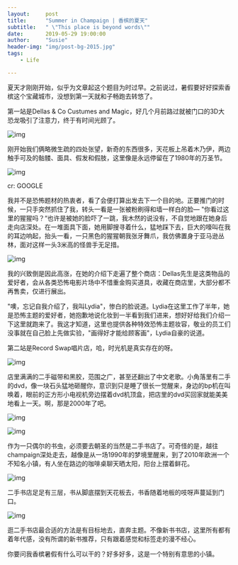 ```yaml
---
layout:     post
title:      "Summer in Champaign | 香槟的夏天"
subtitle:   " \"This place is beyond words\""
date:       2019-05-29 19:00:00
author:     "Susie"
header-img: "img/post-bg-2015.jpg"
tags:
    - Life

---
```


夏天才刚刚开始，似乎为文章起这个题目为时过早。之前说过，暑假要好好探索香槟这个宝藏城市，没想到第一天就和子畅跑去转悠了。

第一站是Dellas & Co Custumes and Magic，好几个月前路过就被门口的3D大恐龙吸引了注意力，终于有时间光顾了。

![img](/img/in-post/summer/dinosaur.jpg)

刚开始我们俩略微生疏的四处张望，新奇的东西很多，天花板上吊着木乃伊，两边触手可及的骷髅、面具、假发和假肢，这里像是永远停留在了1980年的万圣节。

![img](/img/in-post/summer/clown.jpg)

<p style="text-align: center:">cr: GOOGLE</p>

我并不是恐怖题材的热衷者，看了会便打算出发去下一个目的地。正要推门的时候，一只手突然抓住了我，转头一看是一张被粉刷得和墙一样白的脸— "你看过这里的猩猩吗？“也许是被她的脸吓了一跳，我木然的说没有，不自觉地跟在她身后走向店深处。在一堆面具下面，她用脚搜寻着什么，猛地踩下去，巨大的嚎叫在我的耳边响起，抬头一看，一只黑色的猩猩朝我张牙舞爪，我仿佛置身于亚马逊丛林，面对这样一头3米高的怪兽手无足措。

![img](/img/in-post/summer/gorilla.jpg)

我的兴致倒是因此高涨，在她的介绍下走遍了整个商店：Dellas先生是这类物品的爱好者，会从各类恐怖电影片场中不惜重金购买道具，收藏在商店里，大部分都不再售卖，仅进行展出。

"噢，忘记自我介绍了，我叫Lydia"，惨白的脸说道。Lydia在这里工作了半年，她是恐怖主题的爱好者，她抱歉地说化妆到一半看到我们进来，想好好给我们介绍一下这里就跑来了。我这才知道，这里也提供各种特效恐怖主题妆容，敬业的员工们没事就在自己脸上先做实验，"画得好才能给顾客画"，Lydia自豪的说道。



第二站是Record Swap唱片店，哈，时光机是真实存在的呀。

![img](/img/in-post/summer/record.jpg)

店里满满的二手磁带和黑胶，范围之广，甚至还翻出了中文老歌。小角落里有二手的dvd，像一块石头猛地砸醒你，意识到只是睡了很长一觉醒来，身边的bp机在叫唤着，眼前的正方形小电视机旁边摆着dvd机顶盒，把店里的dvd买回家就能美美地看上一天。啊，那是2000年了吧。

![img](/img/in-post/summer/inside.jpg)

![img](/img/in-post/summer/naruto.jpg)



作为一只偶尔的书虫，必须要去朝圣的当然是二手书店了。可奇怪的是，越往champaign深处走去，越像是从一场1990年的梦境里醒来，到了2010年欧洲一个不知名小镇，有人坐在路边的咖啡桌聊天晒太阳，阳台上摆着鲜花。

![img](/img/in-post/summer/downtown.jpg)

二手书店足足有三层，书从脚底摆到天花板去，书香随着地板的吱呀声蔓延到门口。

![img](/img/in-post/summer/bookstore.jpg)

逛二手书店最合适的方法是有目标地去，直奔主题。不像新书书店，这里所有都有着年代感，没有所谓的新书推荐，只有跟着感觉和标签走的漫不经心。



你要问我香槟暑假有什么可以干的？好多好多，这是一个特别有意思的小镇。